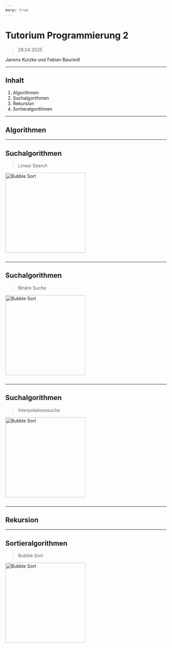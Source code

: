 ```yaml
---
marp: true
---
```


<style>
    :root {
        background-image: url("https://upload.wikimedia.org/wikipedia/de/thumb/e/ec/DHBW_Ravensburg.svg/1200px-DHBW_Ravensburg.svg.png");
        background-repeat: no-repeat;
        background-position: right top;
        background-size: 220px;
        background-origin: content-box;
    }
</style>

# Tutorium Programmierung 2
> 28.04.2025

Janens Kurzke und Fabian Bauriedl

---
## Inhalt
1. Algorithmen
1. Suchalgorithmen
1. Rekursion
1. Sortieralgorithmen

---
## Algorithmen

---
## Suchalgorithmen
> Linear Search

<img src = "https://sushrutkuchik.wordpress.com/wp-content/uploads/2020/05/linear_search.gif?w=438" alt ="Bubble Sort" height = "250">

```Java

```
---
## Suchalgorithmen
> Binäre Suche

<img src = "https://sushrutkuchik.wordpress.com/wp-content/uploads/2020/05/bepceumnsg-binary_search_gif.gif" alt ="Bubble Sort" height = "250">

```Java

```

---
## Suchalgorithmen
> Interpolationssuche

<img src = "https://upload.wikimedia.org/wikipedia/commons/5/54/Sorting_bubblesort_anim.gif?20140912160204" alt ="Bubble Sort" height = "250">

```Java

```

---
## Rekursion

---
## Sortieralgorithmen
> Bubble Sort

<img src = "https://upload.wikimedia.org/wikipedia/commons/5/54/Sorting_bubblesort_anim.gif?20140912160204" alt ="Bubble Sort" height = "250">

